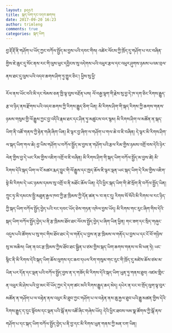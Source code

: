 ```yaml
---
layout: post
title: སྐད་ཡིག་དང་འདབ་ཆགས།
date: 2017-09-20 16:23
author: trimleng
comments: true
categories: སྐད་ཡིག
---
```

<span style="font-weight: 400;">བྱ་རྡོ་རྡོ་ནི་གཤོག་པ་ཡོད་ཀྱང་བཀོལ་སྤྱོད་མ་བྱས་པའི་དབང་གིས། འཚེར་ལོངས་ཀྱི་ཁྲོད་དུ་གཤོག་པ་རང་བཞིན་གྱིས་ཇེ་ཆུང་དུ་སོང་ནས་རང་གི་ལུས་ཕུང་དབྱིངས་སུ་འདེགས་པའི་འཕུར་རྩལ་དང་འཕུར་ཤུགས་ཉམས་པའམ་བྲལ་ནས་ཐང་དུ་ལུས་པའི་འདབ་ཆགས་ཤིག་ཏུ་གྱུར་ཅིང་། ཕྱིས་སུ་ཕྱི་</span>

<!--more-->

<span style="font-weight: 400;">རོལ་ནས་ཡོང་བའི་མི་དང་སེམས་ཅན་ཁྱི་ལྟ་བུས་བརྔོན་པས། ལོ་བརྒྱ་ལྷག་གི་རྗེས་སུ་བྱ་དེ་ཁ་དག་ཅིང་རིགས་རྒྱུད་རྩ་བ་ཉིད་ནས་རྫོགས་པའི་འདབ་ཆགས་ཀྱི་རིགས་རྒྱུད་ཅིག་ཡིན། མི་རིགས་ཤིག་གི་སྐད་རིགས་ཀྱི་ཆགས་གནས་ཉམས་གསུམ་གྱི་ལོ་རྒྱུས་ཀྱང་བྱ་འདིའི་རྣམ་ཐར་དང་ཤིན་ཏུ་མཚུངས་བར་སྙམ། མི་རིགས་ཤིག་ལ་མཚོན་ན་སྐད་ཡིག་ནི་འཚོ་གནས་ཀྱི་རྟེན་གཞི་ཞིག་ཡིན། ཇི་ལྟར་བྱ་ཞིག་</span><span style="font-weight: 400;">ལ་གཤོག་པ་གལ་ཆེ་བ་ཇི་བཞིན། དེ་ལྟར་མི་རིགས་ཤིག་ལ་སྐད་ཡིག་གལ་ཆེ། བྱ་ཡིས་གཤོག་པ་བཀོལ་སྤྱོད་མ་བྱས་ན་གཤོག་པའི་རྩལ་རིམ་གྱིས་ཉམས་འགྲོ་བས་དེའི་ཉེར་ལེན་གྱིས་བྱ་དེ་ཡང་རིམ་གྱིས་འཇིག་འགྲོ་བ་ཇི་བཞིན། མི་རིགས་ཤིག་གི་སྐད་ཡིག་བཀོལ་སྤྱོད་མ་བྱས་ཚེ། མི་རིགས་དེའི་སྐད་ཡིག་ལ་ངོ་མཚར་རྨད་བྱུང་གི་ལོ་རྒྱུས་དང་ཁྱད་ཆོས་ཇི་ལྟར་ལྡན་ཡང་སྐད་ཡིག་དེ་རིམ་གྱིས་འཇིག་སྟེ་མི་རིགས་དེ་ཡང་ཉམས་དམས་སུ་འགྲོ་བ་ནི་མཐོང་ཆོས་ཡིན། དེའི་ཕྱིར་སྐད་ཡིག་གི་ཚེ་སྲོག་ནི་བཀོལ་སྤྱོད་ཡིན། ཀྲུང་ཧྭ་མི་དམངས་སྤྱི་མཐུན་རྒྱལ་ཁབ་ཀྱི་རྩ་ཁྲིམས་ཀྱི་དོན་ཚན་༤་བ་ནང་དུ། རིགས་སོ་སོའི་མི་རིགས་ལ་རང་ཉིད་ཀྱི་སྐད་ཡིག་བཀོལ་སྤྱོད་བྱེད་པའི་རང་དབང་ཡོད་ཅེས་གཏན་འཁེལ་བྱས་ཡོད། མི་རིགས་གང་རུང་ཞིག་གིས་དེའི་སྐད་ཡིག་བཀོལ་སྤྱོད་བྱེད་པ་ནི་རྩ་ཁྲིམས་ཐོབ་ཐང་ལོངས་སྤྱོད་བྱེད་པ་ཞིག་ཡིན་ཕྱིན། གང་ཟག་དང་སྲིད་གཞུང་འདུས་པའི་ཚོགས་པ་སུ་གང་གིས་ཐོབ་ཐང་དེ་ལ་གནོད་པ་བྱས་ན་རྩ་ཁྲིམས་ལ་གནོད་པ་བྱས་པ་དང་ངོ་བོ་གཉིས་སུ་མ་མཆིས། ཡིན་ནའང་རྩ་ཁྲིམས་ཀྱིས་ཐོབ་ཐང་སྦྱིན་པ་ཙམ་གྱིས་སྐད་ཡིག་ཆགས་གནས་ལ་མི་ཕན་ཏེ། ཡང་སྙིང་ནི་མི་རིགས་དེའི་སྐད་ཡིག་ཆོས་ལུགས་དང་ཆབ་དཔལ་རིག་གསུམ་གང་རུང་གི་ཁྲོད་དུ་མཛེས་ཆོས་ཙམ་མ་ཡིན་པར་དོན་དང་ལྡན་པའི་བཀོལ་སྤྱོད་བྱས་ན་ད་གཟོད་མི་རིགས་དེའི་སྐད་ཡིག་ཡུན་ཏུ་གནས་ཐུབ། འཛམ་གླིང་ན་འཕུར་མི་ཤེས་པའི་བྱ་མང་བོ་ཡོད་ཀྱང་དེ་དག་ཚང་མའི་རིགས་རྒྱུད་ཆད་མེད། དཔེར་ན་ངང་བ་གྲོད་ལུག་ལྟ་བུར་མཚོན་ན་གཤོག་པ་ལ་བརྟེན་ནས་འཕུར་མི་ཐུབ་ཀྱང་གཤོག་པ་ལ་བརྟེན་ནས་ཆུ་རྐྱལ་ཐུབ་པའི་རྒྱུ་མཚན་གྱིས་དེའི་རིགས་རྒྱུད་ད་དུང་སྟོབས་དང་ལྡན་པའི་སྒོ་ནས་འཚོ་ཞིང་གཞེས་ཡོད། དེའི་ཕྱིར་ཐབས་ལམ་སྣ་ཚོགས་ཀྱི་སྒོ་ནས་གཤོག་པ་དང་སྐད་ཡིག་བཀོལ་སྤྱོད་བྱེད་པ་ནི་བྱ་དང་མི་རིགས་ཡུན་གནས་ཀྱི་མན་ངག་ཡིན།</span>
